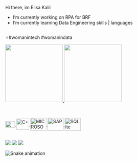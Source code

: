 Hi there, im Elisa Kalil

- I’m currently working on RPA for BRF
- I’m currently learning Data Engineering skills | languages
##
♀️#womanintech #womanindata

 <div>
  <a href="https://github.com/elisakalil">
  <img height="180em" src="https://github-readme-stats.vercel.app/api?username=elisakalil&show_icons=true&theme=onedark&include_all_commits=true&count_private=true"/>
  <img height="180em" src="https://github-readme-stats.vercel.app/api/top-langs/?username=elisakalil&layout=compact&langs_count=7&theme=onedark"/>
</div>

##

<div style="display: inline_block"><br>
  <img align="center" alt="C" height="20" width="30" src="https://img.shields.io/badge/C-00599C?style=for-the-badge&logo=c&logoColor=white">
  <img align="center" alt="C+" height="35" width="40" src="https://img.shields.io/badge/C%2B%2B-00599C?style=for-the-badge&logo=c%2B%2B&logoColor=white">
  <img align="center" alt="MICROSOFT" height="40" width="50" src="https://img.shields.io/badge/SQLite-07405E?style=for-the-badge&logo=sqlite&logoColor=white">
  <img align="center" alt="SAP" height="40" width="50" src="https://img.shields.io/badge/SQLite-07405E?style=for-the-badge&logo=sqlite&logoColor=white">
  <img align="center" alt="SQLite" height="40" width="50" src="https://img.shields.io/badge/SQLite-07405E?style=for-the-badge&logo=sqlite&logoColor=white">
</div>
  
  ##
 
<div> 
  <a href="https://instagram.com/elisakalil_" target="_blank"><img src="https://img.shields.io/badge/-Instagram-%23E4405F?style=for-the-badge&logo=instagram&logoColor=white" target="_blank"></a>
  <a href = "mailto:elisakalilelias@gmail.com"><img src="https://img.shields.io/badge/-Gmail-%23333?style=for-the-badge&logo=gmail&logoColor=white" target="_blank"></a>
  <a href="https://www.linkedin.com/in/elisa-kalil-886524124/" target="_blank"><img src="https://img.shields.io/badge/-LinkedIn-%230077B5?style=for-the-badge&logo=linkedin&logoColor=white" target="_blank"></a> 
 
  ![Snake animation](https://github.com/elisakalil/elisakail/blob/output/github-contribution-grid-snake.svg)
 
</div>

